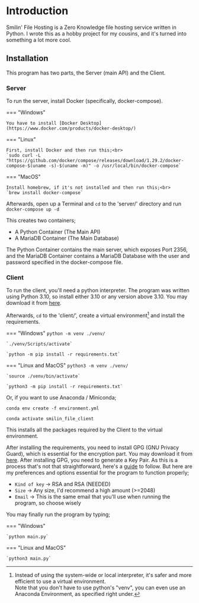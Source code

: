 # Introduction
Smilin' File Hosting is a Zero Knowledge file hosting service written in Python. I wrote this as a hobby project for
my cousins, and it's turned into something a lot more cool.

## Installation
This program has two parts, the Server (main API) and the Client.

### Server
To run the server, install Docker (specifically, docker-compose).

=== "Windows"

    You have to install [Docker Desktop](https://www.docker.com/products/docker-desktop/)

=== "Linux"
    
    First, install Docker and then run this;<br>
    `sudo curl -L "https://github.com/docker/compose/releases/download/1.29.2/docker-compose-$(uname -s)-$(uname -m)" -o /usr/local/bin/docker-compose`

=== "MacOS"

    Install homebrew, if it's not installed and then run this;<br>
    `brew install docker-compose` 

Afterwards, open up a Terminal and `cd` to the 'server/' directory and run<br>
`docker-compose up -d`

This creates two containers;

- A Python Container (The Main API)
- A MariaDB Container (The Main Database)

The Python Container contains the main server, which exposes Port 2356, and the
MariaDB Container contains a MariaDB Database with the user and password specified in the docker-compose file.

### Client
To run the client, you'll need a python interpreter. The program was written using Python 3.10, so install either 3.10
or any version above 3.10. You may download it from [here](https://www.python.org/downloads/).

Afterwards, `cd` to the 'client/', create a virtual environment[^1] and install the requirements.
[^1]:   Instead of using the system-wide or local interpreter, it's safer and more efficient to use a virtual
        environment.<br>Note that you don't have to use python's "venv", you can even use an Anaconda Environment, as
        specified right under.

=== "Windows"
    `python -m venv ./venv/`

    `./venv/Scripts/activate`

    `python -m pip install -r requirements.txt`

=== "Linux and MacOS"
    `python3 -m venv ./venv/`

    `source ./venv/bin/activate`

    `python3 -m pip install -r requirements.txt`

Or, if you want to use Anaconda / Miniconda;

`conda env create -f environment.yml`

`conda activate smilin_file_client`

This installs all the packages required by the Client to the virtual environment.

After installing the requirements, you need to install GPG (GNU Privacy Guard), which is essential for the 
encryption part. You may download it from [here](https://gnupg.org/download/index.html). After installing GPG, you
need to generate a Key Pair. As this is a process that's not that straightforward, here's a [guide](https://www.redhat.com/sysadmin/creating-gpg-keypairs)
to follow. But here are my preferences and options essential for the program to function properly;

* `Kind of key` -> RSA and RSA (NEEDED)
* `Size` -> Any size, I'd recommend a high amount (>=2048)
* `Email` -> This is the same email that you'll use when running the program, so choose wisely

You may finally run the program by typing;

=== "Windows"

    `python main.py`

=== "Linux and MacOS"

    `python3 main.py`